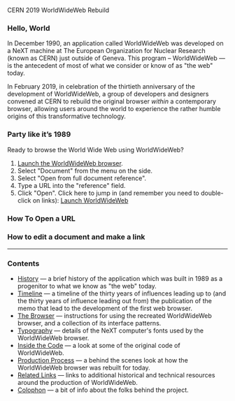 CERN 2019 WorldWideWeb Rebuild

### Hello, World

In December 1990, an application called WorldWideWeb was developed on a NeXT machine at The European Organization for Nuclear Research (known as CERN) just outside of Geneva. This program – WorldWideWeb — is the antecedent of most of what we consider or know of as "the web" today.

In February 2019, in celebration of the thirtieth anniversary of the development of WorldWideWeb, a group of developers and designers convened at CERN to rebuild the original browser *within* a contemporary browser, allowing users around the world to experience the rather humble origins of this transformative technology.

### Party like it’s 1989

Ready to browse the World Wide Web using WorldWideWeb?
1. [Launch the WorldWideWeb browser](https://worldwideweb.cern.ch/browser).
2. Select "Document" from the menu on the side.
3. Select "Open from full document reference".
4. Type a URL into the "reference" field.
5. Click "Open".
Click here to jump in (and remember you need to double-click on links):
[Launch WorldWideWeb](https://worldwideweb.cern.ch/browser)

### How To Open a URL

### How to edit a document and make a link

* * *

### Contents

- [History](https://worldwideweb.cern.ch/history/) — a brief history of the application which was built in 1989 as a progenitor to what we know as "the web" today.
- [Timeline](https://worldwideweb.cern.ch/timeline/) — a timeline of the thirty years of influences leading up to (and the thirty years of influence leading out from) the publication of the memo that lead to the development of the first web browser.
- [The Browser](https://worldwideweb.cern.ch/worldwideweb/) — instructions for using the recreated WorldWideWeb browser, and a collection of its interface patterns.
- [Typography](https://worldwideweb.cern.ch/typography/) — details of the NeXT computer's fonts used by the WorldWideWeb browser.
- [Inside the Code](https://worldwideweb.cern.ch/code/) — a look at some of the original code of WorldWideWeb.
- [Production Process](https://worldwideweb.cern.ch/production/) — a behind the scenes look at how the WorldWideWeb browser was rebuilt for today.
- [Related Links](https://worldwideweb.cern.ch/related/) — links to additional historical and technical resources around the production of WorldWideWeb.
- [Colophon](https://worldwideweb.cern.ch/colophon/) — a bit of info about the folks behind the project.